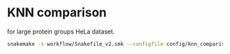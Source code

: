 # KNN comparison

for large protein groups HeLa dataset.

```bash
snakemake -s workflow/Snakefile_v2.smk --configfile config/knn_comparison/hela_pgs_large/config.yaml -p -c1 -n
```